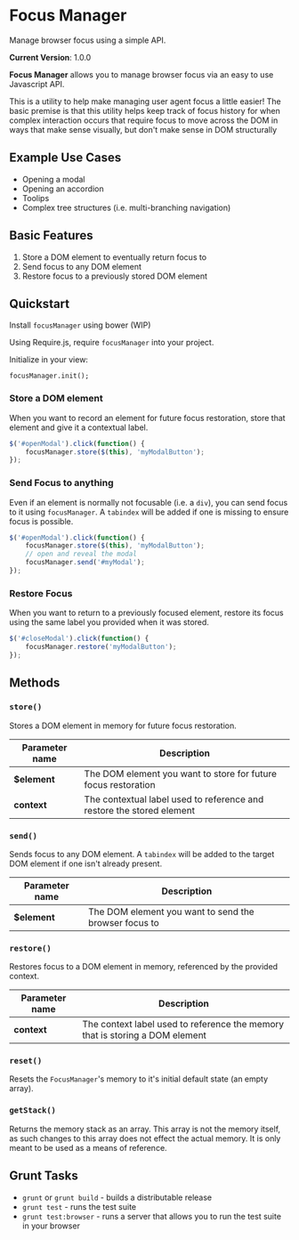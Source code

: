 # Focus Manager

Manage browser focus using a simple API.

__Current Version__: 1.0.0

__Focus Manager__ allows you to manage browser focus via an easy to use Javascript API.

This is a utility to help make managing user agent focus a little easier! The basic premise is that this utility helps keep track of focus history for when complex interaction occurs that require focus to move across the DOM in ways that make sense visually, but don't make sense in DOM structurally

## Example Use Cases

* Opening a modal
* Opening an accordion
* Toolips
* Complex tree structures (i.e. multi-branching navigation)


## Basic Features

1. Store a DOM element to eventually return focus to
2. Send focus to any DOM element
3. Restore focus to a previously stored DOM element


## Quickstart

Install `focusManager` using bower (WIP)

Using Require.js, require `focusManager` into your project.

Initialize in your view:

```
focusManager.init();
```


### Store a DOM element

When you want to record an element for future focus restoration, store that element and give it a contextual label.

```js
$('#openModal').click(function() {
    focusManager.store($(this), 'myModalButton');
});
```


### Send Focus to anything

Even if an element is normally not focusable (i.e. a `div`), you can send focus to it using `focusManager`. A `tabindex` will be added if one is missing to ensure focus is possible.

```js
$('#openModal').click(function() {
    focusManager.store($(this), 'myModalButton');
    // open and reveal the modal
    focusManager.send('#myModal');
});
```


### Restore Focus

When you want to return to a previously focused element, restore its focus using the same label you provided when it was stored.

```js
$('#closeModal').click(function() {
    focusManager.restore('myModalButton');
});
```


## Methods

### `store()`

Stores a DOM element in memory for future focus restoration.

| Parameter name | Description |
|----------------|-------------|
| **$element** | The DOM element you want to store for future focus restoration |
| **context** | The contextual label used to reference and restore the stored element |


### `send()`

Sends focus to any DOM element. A `tabindex` will be added to the target DOM element if one isn't already present.

| Parameter name | Description |
|----------------|-------------|
| **$element** | The DOM element you want to send the browser focus to |


### `restore()`

Restores focus to a DOM element in memory, referenced by the provided context.

| Parameter name | Description |
|----------------|-------------|
| **context** | The context label used to reference the memory that is storing a DOM element |


### `reset()`

Resets the `FocusManager`'s memory to it's initial default state (an empty array).


### `getStack()`

Returns the memory stack as an array. This array is not the memory itself, as such changes to this array does not effect the actual memory. It is only meant to be used as a means of reference.


## Grunt Tasks

* `grunt` or `grunt build` - builds a distributable release
* `grunt test` - runs the test suite
* `grunt test:browser` - runs a server that allows you to run the test suite in your browser
